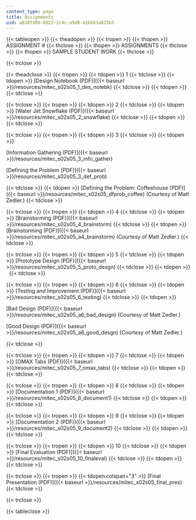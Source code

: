 ```yaml
---
content_type: page
title: Assignments
uid: a810fd06-6922-2c4c-a9d8-a1bb61a625b3
---
```


{{< tableopen >}}
{{< theadopen >}}
{{< tropen >}}
{{< thopen >}}
ASSIGNMENT #
{{< thclose >}}
{{< thopen >}}
ASSIGNMENTS
{{< thclose >}}
{{< thopen >}}
SAMPLE STUDENT WORK
{{< thclose >}}

{{< trclose >}}

{{< theadclose >}}
{{< tropen >}}
{{< tdopen >}}
1
{{< tdclose >}}
{{< tdopen >}}
[Design Notebook (PDF)]({{< baseurl >}}/resources/mitec_s02s05_1_des_notebk)
{{< tdclose >}}
{{< tdopen >}}
 
{{< tdclose >}}

{{< trclose >}}
{{< tropen >}}
{{< tdopen >}}
2
{{< tdclose >}}
{{< tdopen >}}
[Water Jet Snowflake (PDF)]({{< baseurl >}}/resources/mitec_s02s05_2_snowflake)
{{< tdclose >}}
{{< tdopen >}}
 
{{< tdclose >}}

{{< trclose >}}
{{< tropen >}}
{{< tdopen >}}
3
{{< tdclose >}}
{{< tdopen >}}


[Information Gathering (PDF)]({{< baseurl >}}/resources/mitec_s02s05_3_info_gather)

[Defining the Problem (PDF)]({{< baseurl >}}/resources/mitec_s02s05_3_def_prob)


{{< tdclose >}}
{{< tdopen >}}
[Defining the Problem: Coffeehouse (PDF)]({{< baseurl >}}/resources/mitec_s02s05_dfprob_coffee) (Courtesy of Matt Zedler.)
{{< tdclose >}}

{{< trclose >}}
{{< tropen >}}
{{< tdopen >}}
4
{{< tdclose >}}
{{< tdopen >}}
[Brainstorming (PDF)]({{< baseurl >}}/resources/mitec_s02s05_4_brainstorm)
{{< tdclose >}}
{{< tdopen >}}
[Brainstorming (PDF)]({{< baseurl >}}/resources/mitec_s02s05_a4_brainstorm) (Courtesy of Matt Zedler.)
{{< tdclose >}}

{{< trclose >}}
{{< tropen >}}
{{< tdopen >}}
5
{{< tdclose >}}
{{< tdopen >}}
[Prototype Design (PDF)]({{< baseurl >}}/resources/mitec_s02s05_5_proto_desgn)
{{< tdclose >}}
{{< tdopen >}}
 
{{< tdclose >}}

{{< trclose >}}
{{< tropen >}}
{{< tdopen >}}
6
{{< tdclose >}}
{{< tdopen >}}
[Testing and Improvement (PDF)]({{< baseurl >}}/resources/mitec_s02s05_6_testing)
{{< tdclose >}}
{{< tdopen >}}


[Bad Design (PDF)]({{< baseurl >}}/resources/mitec_s02s05_a6_bad_design) (Courtesy of Matt Zedler.)

[Good Design (PDF)]({{< baseurl >}}/resources/mitec_s02s05_a6_good_desgn) (Courtesy of Matt Zedler.)


{{< tdclose >}}

{{< trclose >}}
{{< tropen >}}
{{< tdopen >}}
7
{{< tdclose >}}
{{< tdopen >}}
[OMAX Tabs (PDF)]({{< baseurl >}}/resources/mitec_s02s05_7_omax_tabs)
{{< tdclose >}}
{{< tdopen >}}
 
{{< tdclose >}}

{{< trclose >}}
{{< tropen >}}
{{< tdopen >}}
8
{{< tdclose >}}
{{< tdopen >}}
[Documentation 1 (PDF)]({{< baseurl >}}/resources/mitec_s02s05_8_document1)
{{< tdclose >}}
{{< tdopen >}}
 
{{< tdclose >}}

{{< trclose >}}
{{< tropen >}}
{{< tdopen >}}
9
{{< tdclose >}}
{{< tdopen >}}
[Documentation 2 (PDF)]({{< baseurl >}}/resources/mitec_s02s05_9_document2)
{{< tdclose >}}
{{< tdopen >}}
 
{{< tdclose >}}

{{< trclose >}}
{{< tropen >}}
{{< tdopen >}}
10
{{< tdclose >}}
{{< tdopen >}}
[Final Evaluation (PDF)]({{< baseurl >}}/resources/mitec_s02s05_10_finaleval)
{{< tdclose >}}
{{< tdopen >}}
 
{{< tdclose >}}

{{< trclose >}}
{{< tropen >}}
{{< tdopen colspan="3" >}}
[Final Presentation (PDF)]({{< baseurl >}}/resources/mitec_s02s05_final_pres)  
{{< tdclose >}}

{{< trclose >}}

{{< tableclose >}}